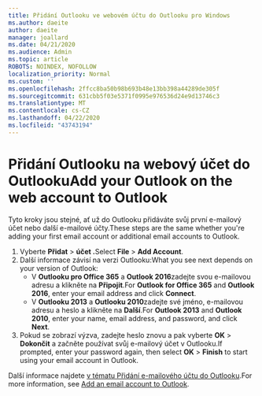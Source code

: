 ```yaml
---
title: Přidání Outlooku ve webovém účtu do Outlooku pro Windows
ms.author: daeite
author: daeite
manager: joallard
ms.date: 04/21/2020
ms.audience: Admin
ms.topic: article
ROBOTS: NOINDEX, NOFOLLOW
localization_priority: Normal
ms.custom: ''
ms.openlocfilehash: 2ffcc8ba50b98b693b48e13bb398a44289de305f
ms.sourcegitcommit: 631cbb5f03e5371f0995e976536d24e9d13746c3
ms.translationtype: MT
ms.contentlocale: cs-CZ
ms.lasthandoff: 04/22/2020
ms.locfileid: "43743194"
---
```

# <a name="add-your-outlook-on-the-web-account-to-outlook"></a><span data-ttu-id="251e1-102">Přidání Outlooku na webový účet do Outlooku</span><span class="sxs-lookup"><span data-stu-id="251e1-102">Add your Outlook on the web account to Outlook</span></span>

<span data-ttu-id="251e1-103">Tyto kroky jsou stejné, ať už do Outlooku přidáváte svůj první e-mailový účet nebo další e-mailové účty.</span><span class="sxs-lookup"><span data-stu-id="251e1-103">These steps are the same whether you're adding your first email account or additional email accounts to Outlook.</span></span>

1. <span data-ttu-id="251e1-104">Vyberte **Přidat** > **účet .**</span><span class="sxs-lookup"><span data-stu-id="251e1-104">Select **File** > **Add Account**.</span></span>
1. <span data-ttu-id="251e1-105">Další informace závisí na verzi Outlooku:</span><span class="sxs-lookup"><span data-stu-id="251e1-105">What you see next depends on your version of Outlook:</span></span>
    - <span data-ttu-id="251e1-106">V **Outlooku pro Office 365** a **Outlook 2016**zadejte svou e-mailovou adresu a klikněte na **Připojit**.</span><span class="sxs-lookup"><span data-stu-id="251e1-106">For **Outlook for Office 365** and **Outlook 2016**, enter your email address and click **Connect**.</span></span>
    - <span data-ttu-id="251e1-107">V **Outlooku 2013** a **Outlooku 2010**zadejte své jméno, e-mailovou adresu a heslo a klikněte na **Další**.</span><span class="sxs-lookup"><span data-stu-id="251e1-107">For **Outlook 2013** and **Outlook 2010**, enter your name, email address, and password, and click **Next**.</span></span>
1. <span data-ttu-id="251e1-108">Pokud se zobrazí výzva, zadejte heslo znovu a pak vyberte **OK** > **Dokončit** a začněte používat svůj e-mailový účet v Outlooku.</span><span class="sxs-lookup"><span data-stu-id="251e1-108">If prompted, enter your password again, then select **OK** > **Finish** to start using your email account in Outlook.</span></span>

<span data-ttu-id="251e1-109">Další informace najdete [v tématu Přidání e-mailového účtu do Outlooku](https://support.office.com/article/6e27792a-9267-4aa4-8bb6-c84ef146101b).</span><span class="sxs-lookup"><span data-stu-id="251e1-109">For more information, see [Add an email account to Outlook](https://support.office.com/article/6e27792a-9267-4aa4-8bb6-c84ef146101b).</span></span>